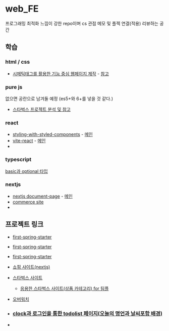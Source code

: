 # web_FE 
프로그래밍 최적화 느낌이 강한 repo이며 cs 관점 메모 및 플젝 연결(적용) 리뷰하는 공간

## 학습
### html / css
- [시메틱태그를 활용한 기능 중심 웹페이지 제작](https://github.com/davJ-star/Nomads-coder/tree/master/%5Bstep%5D%20JS/%5Bnomad%20coder%5DChrome%20JS/%5Bpractice-TEST%5D%20Chrome%20Js)
        - [참고](https://github.com/davJ-star/web_FE/edit/main/README.md#clock%EA%B3%BC-%EB%A1%9C%EA%B7%B8%EC%9D%B8%EC%9D%84-%ED%86%B5%ED%95%9C-todolist-%ED%8E%98%EC%9D%B4%EC%A7%80%EC%98%A4%EB%8A%98%EC%9D%98-%EB%AA%85%EC%96%B8%EA%B3%BC-%EB%82%A0%EC%94%A8%ED%8F%AC%ED%95%A8-%EB%B0%B0%EA%B2%BD)

### pure js
없으면 공란으로 남겨둘 예정
(es5+와 6+를 넣을 것 같다.)
- [스타벅스 프로젝트 분석 및 참고](https://github.com/davJ-star/Starbucks_coffee)


### react
- [styling-with-styled-components](https://github.com/davJ-star/styling-with-styled-components/tree/master) - [메인](https://github.com/davJ-star/styling-with-styled-components/blob/master/src/App.js)
- [vite-react](https://github.com/davJ-star/vite-react?tab=readme-ov-file) - [메인](https://github.com/davJ-star/nextjs-commerce/blob/main/app/page.tsx)
- []()

### typescript
[basic과 optional 타입](https://github.com/davJ-star/Nomads-coder/tree/master/%5Bstep%5D%20Ts/%5BBefore%20Block-Chain%5D%20Typescript%20syntax/ts%20syntax)

### nextjs
- [nextjs document-page](https://github.com/davJ-star/nextjs-boilerplate?tab=readme-ov-file) - [메인 ](https://github.com/davJ-star/nextjs-boilerplate/blob/main/app/page.tsx)
- [commerce site](https://github.com/davJ-star/nextjs-commerce?tab=readme-ov-file)
- 


## 프로젝트 링크
- [first-spring-starter](https://github.com/davJ-star/first-spring-starter)
- [first-spring-starter](https://github.com/davJ-star/first-spring-starter)
- [first-spring-starter](https://github.com/davJ-star/first-spring-starter)
- [쇼핑 사이트(nextjs)](https://github.com/davJ-star/nextjs-commerce?tab=readme-ov-file)

- [스타벅스 사이트](https://github.com/davJ-star/Starbucks/tree/master)
    - [응용한 스타벅스 사이트(상품 카테고리) for 팀플](https://github.com/davJ-star/Starbucks/tree/master)
- [오버워치](https://github.com/davJ-star/Overwatch)
  
- ### [clock과 로그인을 통한 todolist 페이지(오늘의 명언과 날씨포함 배경)](https://github.com/davJ-star/Nomads-coder/tree/master/%5Bstep%5D%20JS/%5Bnomad%20coder%5DChrome%20JS/%5Bpractice%5D%20Chrome%20Js)
- 



